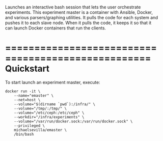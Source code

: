 Launches an interactive bash session that lets the user orchestrate experiments. This experiment master is a container with Ansible, Docker, and various parsers/graphing utilities. It pulls the code for each system and pushes it to each slave node. When it pulls the code, it keeps it so that it can launch Docker containers that run the clients.

===================================================
Quickstart
===================================================

To start launch an experiment master, execute:

    docker run -it \
        --name="emaster" \
        --net=host \
        --volume="$(dirname `pwd`):/infra/" \
        --volume="/tmp/:/tmp/" \
        --volume="/etc/ceph:/etc/ceph" \
        --workdir="/infra/experiments" \
        --volume="/var/run/docker.sock:/var/run/docker.sock" \
        --privileged \
        michaelsevilla/emaster \
        /bin/bash

